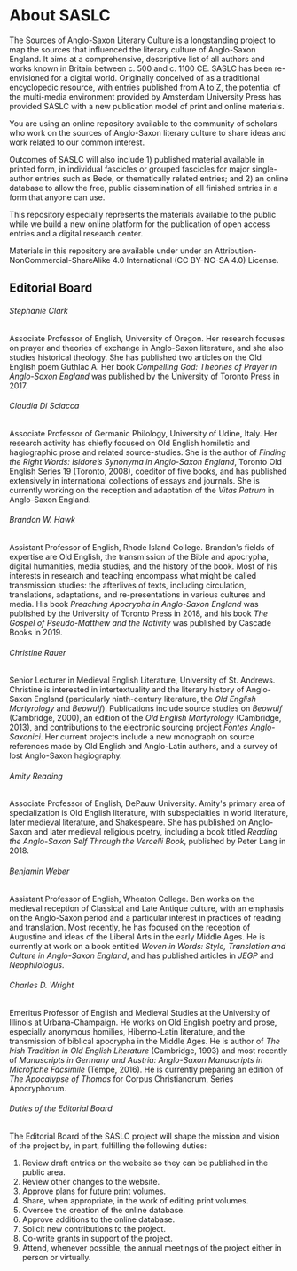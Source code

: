 # About SASLC
The Sources of Anglo-Saxon Literary Culture is a longstanding project to map the sources that influenced the literary culture of Anglo-Saxon England. It aims at a comprehensive, descriptive list of all authors and works known in Britain between c. 500 and c. 1100 CE. SASLC has been re-envisioned for a digital world. Originally conceived of as a traditional encyclopedic resource, with entries published from A to Z, the potential of the multi-media environment provided by Amsterdam University Press has provided SASLC with a new publication model of print and online materials.

You are using an online repository available to the community of scholars who work on the sources of Anglo-Saxon literary culture to share ideas and work related to our common interest.

Outcomes of SASLC will also include 1) published material available in printed form, in individual fascicles or grouped fascicles for major single-author entries such as Bede, or thematically related entries; and 2) an online database to allow the free, public dissemination of all finished entries in a form that anyone can use.

This repository especially represents the materials available to the public while we build a new online platform for the publication of open access entries and a digital research center.

Materials in this repository are available under under an Attribution-NonCommercial-ShareAlike 4.0 International (CC BY-NC-SA 4.0) License.

## Editorial Board

###### Stephanie Clark
Associate Professor of English, University of Oregon. Her research focuses on prayer and theories of exchange in Anglo-Saxon literature, and she also studies historical theology. She has published two articles on the Old English poem Guthlac A. Her book _Compelling God: Theories of Prayer in Anglo-Saxon England_ was published by the University of Toronto Press in 2017.

###### Claudia Di Sciacca
Associate Professor of Germanic Philology, University of Udine, Italy. Her research activity has chiefly focused on Old English homiletic and hagiographic prose and related source-studies. She is the author of _Finding the Right Words: Isidore’s Synonyma in Anglo-Saxon England_, Toronto Old English Series 19 (Toronto, 2008), coeditor of five books, and has published extensively in international collections of essays and journals. She is currently working on the reception and adaptation of the _Vitas Patrum_ in Anglo-Saxon England.

###### Brandon W. Hawk
Assistant Professor of English, Rhode Island College. Brandon's fields of expertise are Old English, the transmission of the Bible and apocrypha, digital humanities, media studies, and the history of the book. Most of his interests in research and teaching encompass what might be called transmission studies: the afterlives of texts, including circulation, translations, adaptations, and re-presentations in various cultures and media. His book _Preaching Apocrypha in Anglo-Saxon England_ was published by the University of Toronto Press in 2018, and his book _The Gospel of Pseudo-Matthew and the Nativity_ was published by Cascade Books in 2019.

###### Christine Rauer
Senior Lecturer in Medieval English Literature, University of St. Andrews. Christine is interested in intertextuality and the literary history of Anglo-Saxon England (particularly ninth-century literature, the _Old English Martyrology_ and _Beowulf_). Publications include source studies on _Beowulf_ (Cambridge, 2000), an edition of the _Old English Martyrology_ (Cambridge, 2013), and contributions to the electronic sourcing project _Fontes Anglo-Saxonici_. Her current projects include a new monograph on source references made by Old English and Anglo-Latin authors, and a survey of lost Anglo-Saxon hagiography.

###### Amity Reading
Associate Professor of English, DePauw University. Amity's primary area of specialization is Old English literature, with subspecialties in world literature, later medieval literature, and Shakespeare. She has published on Anglo-Saxon and later medieval religious poetry, including a book titled _Reading the Anglo-Saxon Self Through the Vercelli Book_, published by Peter Lang in 2018.

###### Benjamin Weber
Assistant Professor of English, Wheaton College. Ben works on the medieval reception of Classical and Late Antique culture, with an emphasis on the Anglo-Saxon period and a particular interest in practices of reading and translation. Most recently, he has focused on the reception of Augustine and ideas of the Liberal Arts in the early Middle Ages. He is currently at work on a book entitled _Woven in Words: Style, Translation and Culture in Anglo-Saxon England_, and has published articles in _JEGP_ and _Neophilologus_.

###### Charles D. Wright
Emeritus Professor of English and Medieval Studies at the University of Illinois at Urbana-Champaign. He works on Old English poetry and prose, especially anonymous homilies, Hiberno-Latin literature, and the transmission of biblical apocrypha in the Middle Ages. He is author of _The Irish Tradition in Old English Literature_ (Cambridge, 1993) and most recently of _Manuscripts in Germany and Austria: Anglo-Saxon Manuscripts in Microfiche Facsimile_ (Tempe, 2016). He is currently preparing an edition of _The Apocalypse of Thomas_ for Corpus Christianorum, Series Apocryphorum.

###### Duties of the Editorial Board
The Editorial Board of the SASLC project will shape the mission and vision of the project by, in part, fulfilling the following duties:
1. Review draft entries on the website so they can be published in the public area.
2. Review other changes to the website.
3. Approve plans for future print volumes.
4. Share, when appropriate, in the work of editing print volumes.
5. Oversee the creation of the online database.
6. Approve additions to the online database.
7. Solicit new contributions to the project.
8. Co-write grants in support of the project.
9. Attend, whenever possible, the annual meetings of the project either in person or virtually.
